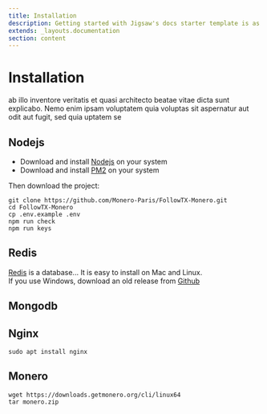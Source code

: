 ```yaml
---
title: Installation
description: Getting started with Jigsaw's docs starter template is as easy as 1, 2, 3.
extends: _layouts.documentation
section: content
---
```


# Installation

ab illo inventore veritatis et quasi architecto beatae vitae dicta sunt explicabo. Nemo enim ipsam voluptatem quia voluptas sit aspernatur aut odit aut fugit, sed quia uptatem se

## Nodejs 

* Download and install [Nodejs](https://nodejs.org/en/) on your system
* Download and install [PM2](https://pm2.keymetrics.io/) on your system

Then download the project:
    
    git clone https://github.com/Monero-Paris/FollowTX-Monero.git
    cd FollowTX-Monero
    cp .env.example .env
    npm run check
    npm run keys

## Redis

[Redis](https://redis.io/) is a database...
It is easy to install on Mac and Linux.  
If you use Windows, download an old release from [Github](https://github.com/microsoftarchive/redis/releases)

## Mongodb



## Nginx
    
    sudo apt install nginx

## Monero

    wget https://downloads.getmonero.org/cli/linux64
    tar monero.zip
